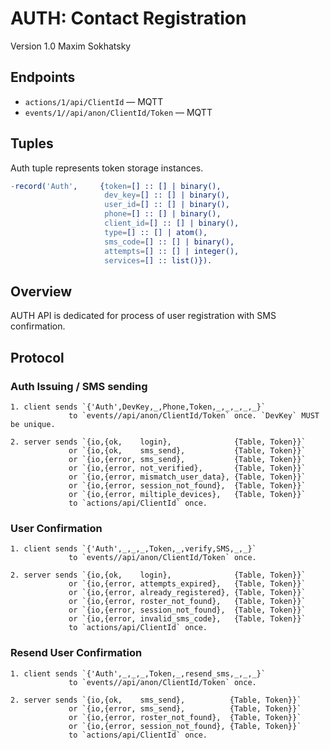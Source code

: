 AUTH: Contact Registration
==========================

Version 1.0 Maxim Sokhatsky

Endpoints
--------

* `actions/1/api/ClientId` — MQTT
* `events/1//api/anon/ClientId/Token` — MQTT

Tuples
------

Auth tuple represents token storage instances.

```erlang
-record('Auth',     {token=[] :: [] | binary(),
                     dev_key=[] :: [] | binary(),
                     user_id=[] :: [] | binary(),
                     phone=[] :: [] | binary(),
                     client_id=[] :: [] | binary(),
                     type=[] :: [] | atom(),
                     sms_code=[] :: [] | binary(),
                     attempts=[] :: [] | integer(),
                     services=[] :: list()}).
```

Overview
--------

AUTH API is dedicated for process of user registration with SMS confirmation.

Protocol
--------

### Auth Issuing / SMS sending

```
1. client sends `{'Auth',DevKey,_,Phone,Token,_,_,_,_,_}`
             to `events//api/anon/ClientId/Token` once. `DevKey` MUST be unique.
```

```
2. server sends `{io,{ok,    login},              {Table, Token}}`
             or `{io,{ok,    sms_send},           {Table, Token}}`
             or `{io,{error, sms_send},           {Table, Token}}`
             or `{io,{error, not_verified},       {Table, Token}}`
             or `{io,{error, mismatch_user_data}, {Table, Token}}`
             or `{io,{error, session_not_found},  {Table, Token}}`
             or `{io,{error, miltiple_devices},   {Table, Token}}`
             to `actions/api/ClientId` once.
```

### User Confirmation

```
1. client sends `{'Auth',_,_,_,Token,_,verify,SMS,_,_}`
             to `events//api/anon/ClientId/Token` once.
```

```
2. server sends `{io,{ok,    login},              {Table, Token}}`
             or `{io,{error, attempts_expired},   {Table, Token}}`
             or `{io,{error, already_registered}, {Table, Token}}`
             or `{io,{error, roster_not_found},   {Table, Token}}`
             or `{io,{error, session_not_found},  {Table, Token}}`
             or `{io,{error, invalid_sms_code},   {Table, Token}}`
             to `actions/api/ClientId` once.
```

### Resend User Confirmation

```
1. client sends `{'Auth',_,_,_,Token,_,resend_sms,_,_,_}`
             to `events//api/anon/ClientId/Token` once.
```

```
2. server sends `{io,{ok,    sms_send},          {Table, Token}}`
             or `{io,{error, sms_send},          {Table, Token}}`
             or `{io,{error, roster_not_found},  {Table, Token}}`
             or `{io,{error, session_not_found}, {Table, Token}}`
             to `actions/api/ClientId` once.
```
